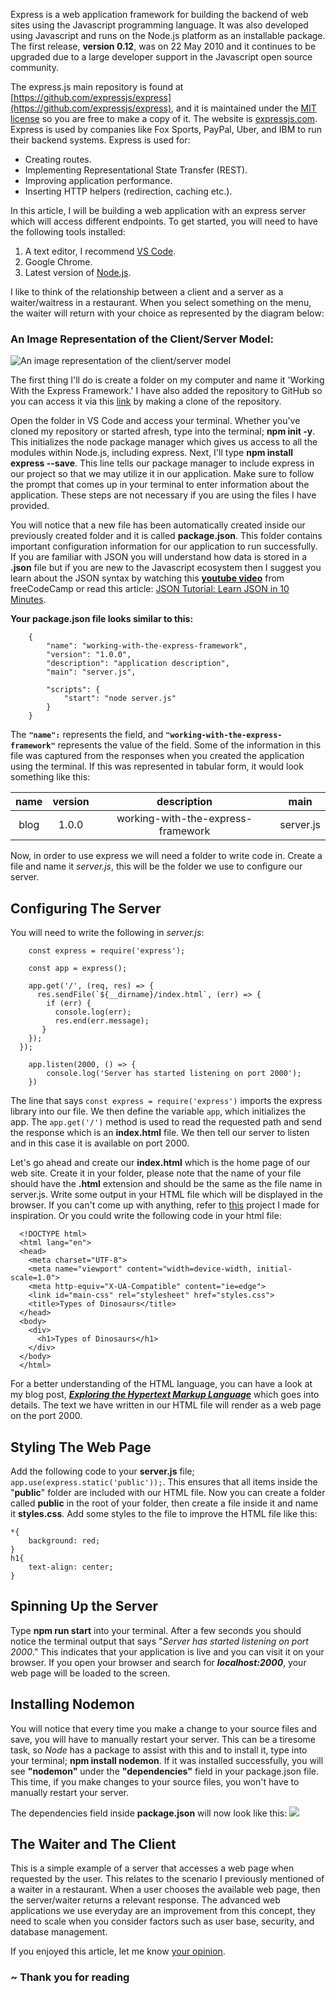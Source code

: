 Express is a web application framework for building the backend of web sites using the Javascript programming language. It was also developed using Javascript and runs on the Node.js platform as an installable package. The first release, **version 0.12**, was on 22 May 2010 and it continues to be upgraded due to a large developer support in the Javascript open source community.

The express.js main repository is found at [https://github.com/expressjs/express](https://github.com/expressjs/express), and it is maintained under the [MIT license](https://en.wikipedia.org/wiki/MIT_License) so you are free to make a copy of it. The website is [expressjs.com](https://expressjs.com/). Express is used by companies like Fox Sports, PayPal, Uber, and IBM to run their backend systems. Express is used for:

-    Creating routes.
-    Implementing Representational State Transfer (REST).
-    Improving application performance.
-    Inserting HTTP helpers (redirection, caching etc.).

In this article, I will be building a web application with an express server which will access different endpoints. To get started, you will need to have the following tools installed:

1.    A text editor, I recommend [VS Code](https://code.visualstudio.com/).
2.    Google Chrome.
3.    Latest version of [Node.js](https://nodejs.org/).

I like to think of the relationship between a client and a server as a waiter/waitress in a restaurant. When you select something on the menu, the waiter will return with your choice as represented by the diagram below:

### An Image Representation of the Client/Server Model:
![An image representation of the client/server model](https://github.com/tawanda-profuse/Working-With-the-Express-Framework/blob/master/public/pictures/client-request.png?raw=true)

The first thing I'll do is create a folder on my computer and name it 'Working With the Express Framework.' I have also added the repository to GitHub so you can access it via this [link](https://github.com/tawanda-profuse/Working-With-the-Express-Framework) by making a clone of the repository.

Open the folder in VS Code and access your terminal. Whether you've cloned my repository or started afresh, type into the terminal; **npm init -y**. This initializes the node package manager which gives us access to all the modules within Node.js, including express. Next, I'll type **npm install express --save**. This line tells our package manager to include express in our project so that we may utilize it in our application. Make sure to follow the prompt that comes up in your terminal to enter information about the application. These steps are not necessary if you are using the files I have provided.

You will notice that a new file has been automatically created inside our previously created folder and it is called **package.json**. This folder contains important configuration information for our application to run successfully. If you are familiar with JSON you will understand how data is stored in a **.json** file but if you are new to the Javascript ecosystem then I suggest you learn about the JSON syntax by watching this [**youtube video**](https://www.youtube.com/watch?v=GpOO5iKzOmY) from freeCodeCamp or read this article: [JSON Tutorial: Learn JSON in 10 Minutes](https://beginnersbook.com/2015/04/json-tutorial/).

**Your package.json file looks similar to this:**
```
    {
        "name": "working-with-the-express-framework",
        "version": "1.0.0",
        "description": "application description",
        "main": "server.js",

        "scripts": {
            "start": "node server.js"
        }
    }
```

The **`"name":`** represents the field, and **`"working-with-the-express-framework"`** represents the value of the field. Some of the information in this file was captured from the responses when you created the application using the terminal. If this was represented in tabular form, it would look something like this:

| name | version | description | main |
|:---:| :---: | :---: | :---: |
| blog | 1.0.0 | working-with-the-express-framework | server.js |

Now, in order to use express we will need a folder to write code in. Create a file and name it *server.js*, this will be the folder we use to configure our server.

## Configuring The Server

You will need to write the following in *server.js*:

```
    const express = require('express');

    const app = express();

    app.get('/', (req, res) => {
      res.sendFile(`${__dirname}/index.html`, (err) => {
        if (err) {
          console.log(err);
          res.end(err.message);
       }
    });
  });

    app.listen(2000, () => {
        console.log('Server has started listening on port 2000');
    })
```

The line that says `const express = require('express')` imports the express library into our file. We then define the variable `app`, which initializes the app. The `app.get('/')` method is used to read the requested path and send the response which is an **index.html** file. We then tell our server to listen and in this case it is available on port 2000.

Let's go ahead and create our **index.html** which is the home page of our web site. Create it in your folder, please note that the name of your file should have the **.html** extension and should be the same as the file name in server.js. Write some output in your HTML file which will be displayed in the browser. If you can't come up with anything, refer to [this](https://github.com/tawanda-profuse/sweetooth-ice-cream) project I made for inspiration. Or you could write the following code in your html file:

```
  <!DOCTYPE html>
  <html lang="en">
  <head>
    <meta charset="UTF-8">
    <meta name="viewport" content="width=device-width, initial-scale=1.0">
    <meta http-equiv="X-UA-Compatible" content="ie=edge">
    <link id="main-css" rel="stylesheet" href="styles.css">
    <title>Types of Dinosaurs</title>
  </head>
  <body>
    <div>
      <h1>Types of Dinosaurs</h1>
    </div>
  </body>
  </html>
```

For a better understanding of the HTML language, you can have a look at my blog post, [***Exploring the Hypertext Markup Language***](https://github.com/tawanda-profuse/Exploring-Hypertext-Markup-Language--HTML-) which goes into details. The text we have written in our HTML file will render as a web page on the port 2000.

## Styling The Web Page

Add the following code to your **server.js** file; `app.use(express.static('public'));`. This ensures that all items inside the "**public**" folder are included with our HTML file. Now you can create a folder called **public** in the root of your folder, then create a file inside it and name it **styles.css**. Add some styles to the file to improve the HTML file like this:

```
*{
    background: red;
}
h1{
    text-align: center;
}
```

## Spinning Up the Server

Type **npm run start** into your terminal. After a few seconds you should notice the terminal output that says "*Server has started listening on port 2000*." This indicates that your application is live and you can visit it on your browser. If you open your browser and search for ***localhost:2000***, your web page will be loaded to the screen.

## Installing Nodemon

You will notice that every time you make a change to your source files and save, you will have to manually restart your server. This can be a tiresome task, so *Node* has a package to assist with this and to install it, type into your terminal; **npm install nodemon**. If it was installed successfully, you will see **"nodemon"** under the **"dependencies"** field in your package.json file. This time, if you make changes to your source files, you won't have to manually restart your server. 

The dependencies field inside **package.json** will now look like this:
![](npm-json)

## The Waiter and The Client

This is a simple example of a server that accesses a web page when requested by the user. This relates to the scenario I previously mentioned of a waiter in a restaurant. When a user chooses the available web page, then the server/waiter returns a relevant response. The advanced web applications we use everyday are an improvement from this concept, they need to scale when you consider factors such as user base, security, and database management.

If you enjoyed this article, let me know [your opinion](https://andrew-tech.netlify.app/#contact).

### ~ Thank you for reading